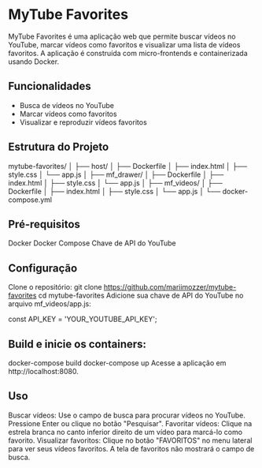 # MyTube Favorites

MyTube Favorites é uma aplicação web que permite buscar vídeos no YouTube, marcar vídeos como favoritos e visualizar uma lista de vídeos favoritos. A aplicação é construída com micro-frontends e containerizada usando Docker.

## Funcionalidades

- Busca de vídeos no YouTube
- Marcar vídeos como favoritos
- Visualizar e reproduzir vídeos favoritos

## Estrutura do Projeto


mytube-favorites/
│
├── host/
│   ├── Dockerfile
│   ├── index.html
│   ├── style.css
│   └── app.js
│
├── mf_drawer/
│   ├── Dockerfile
│   ├── index.html
│   ├── style.css
│   └── app.js
│
├── mf_videos/
│   ├── Dockerfile
│   ├── index.html
│   ├── style.css
│   └── app.js
│
└── docker-compose.yml

## Pré-requisitos
Docker
Docker Compose
Chave de API do YouTube

## Configuração
Clone o repositório:
git clone https://github.com/mariimozzer/mytube-favorites
cd mytube-favorites
Adicione sua chave de API do YouTube no arquivo mf_videos/app.js:

const API_KEY = 'YOUR_YOUTUBE_API_KEY';

## Build e inicie os containers:
docker-compose build
docker-compose up
Acesse a aplicação em http://localhost:8080.

## Uso
Buscar vídeos: Use o campo de busca para procurar vídeos no YouTube. Pressione Enter ou clique no botão "Pesquisar".
Favoritar vídeos: Clique na estrela branca no canto inferior direito de um vídeo para marcá-lo como favorito.
Visualizar favoritos: Clique no botão "FAVORITOS" no menu lateral para ver seus vídeos favoritos. A tela de favoritos não mostrará o campo de busca.